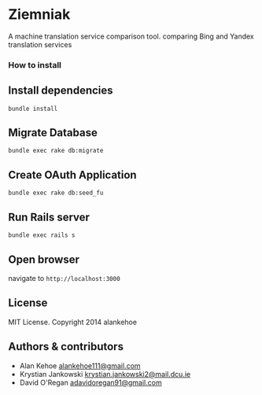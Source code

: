 # Ziemniak

A machine translation service comparison tool. comparing
Bing and Yandex translation services

### How to install
## Install dependencies
```
bundle install
```

## Migrate Database
```
bundle exec rake db:migrate
```

## Create OAuth Application
```
bundle exec rake db:seed_fu
```

## Run Rails server
```
bundle exec rails s
```

## Open browser
navigate to `http://localhost:3000`


## License

MIT License. Copyright 2014 alankehoe

## Authors & contributors

* Alan Kehoe <alankehoe111@gmail.com>
* Krystian Jankowski <krystian.jankowski2@mail.dcu.ie>
* David O'Regan <adavidoregan91@gmail.com>